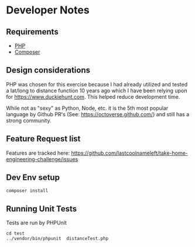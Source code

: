 # Developer Notes

## Requirements

* [PHP](https://php.net/)
* [Composer](https://getcomposer.org/download/)

## Design considerations

PHP was chosen for this exercise because I had already utilized and tested a lat/long to distance function 10 years ago which I have been relying upon for https://www.duckiehunt.com.  This helped reduce development time.

While not as "sexy" as Python, Node, etc. it is the 5th most popular language by Github PR's (See: https://octoverse.github.com/) and still has a strong community.

## Feature Request list

Features are tracked here: https://github.com/lastcoolnameleft/take-home-engineering-challenge/issues

## Dev Env setup

```shell
composer install
```

## Running Unit Tests

Tests are run by PHPUnit

```shell
cd test
../vendor/bin/phpunit  distanceTest.php
```
